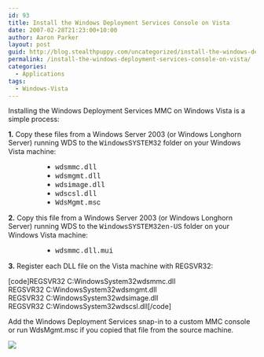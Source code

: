 ```yaml
---
id: 93
title: Install the Windows Deployment Services Console on Vista
date: 2007-02-28T21:23:00+10:00
author: Aaron Parker
layout: post
guid: http://blog.stealthpuppy.com/uncategorized/install-the-windows-deployment-services-console-on-vista
permalink: /install-the-windows-deployment-services-console-on-vista/
categories:
  - Applications
tags:
  - Windows-Vista
---
```

Installing the Windows Deployment Services MMC on Windows Vista is a simple process:

**1.** Copy these files from a Windows Server 2003 (or Windows Longhorn Server) running WDS to the <font face="courier new,courier">WindowsSYSTEM32</font> folder on your Windows Vista machine:

<ul style="margin-left: 54pt">
  <li>
    <font face="courier new,courier">wdsmmc.dll </font>
  </li>
  <li>
    <font face="courier new,courier">wdsmgmt.dll </font>
  </li>
  <li>
    <font face="courier new,courier">wdsimage.dll </font>
  </li>
  <li>
    <font face="courier new,courier">wdscsl.dll </font>
  </li>
  <li>
    <font face="courier new,courier">WdsMgmt.msc</font>
  </li>
</ul>

**2.** Copy this file from a Windows Server 2003 (or Windows Longhorn Server) running WDS to the <font face="courier new,courier">WindowsSYSTEM32en-US</font> folder on your Windows Vista machine:

<ul style="margin-left: 54pt">
  <li>
    <font face="courier new,courier">wdsmmc.dll.mui</font>
  </li>
</ul>

**3.** Register each DLL file on the Vista machine with REGSVR32:

[code]REGSVR32 C:WindowsSystem32wdsmmc.dll  
REGSVR32 C:WindowsSystem32wdsmgmt.dll  
REGSVR32 C:WindowsSystem32wdsimage.dll  
REGSVR32 C:WindowsSystem32wdscsl.dll[/code]

Add the Windows Deployment Services snap-in to a custom MMC console or run WdsMgmt.msc if you copied that file from the source machine.

<img border="0" src="{{site.baseurl}}/media/2007/02/1000.14.1051.WDSConsole.png" />